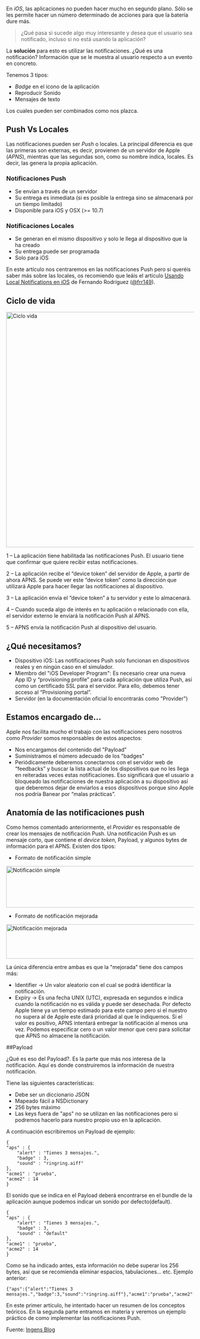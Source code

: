 En *iOS*, las aplicaciones no pueden hacer mucho en segundo plano. Sólo se les permite hacer un número determinado de acciones para que la batería dure más.

> ¿Qué pasa si sucede algo muy interesante y desea que el usuario sea notificado, incluso si no está usando la aplicación?

La **solución** para esto es utilizar las notificaciones. ¿Qué es una notificación? Información que se le muestra al usuario respecto a un evento en concreto.

Tenemos 3 tipos:

*   *Badge* en el icono de la aplicación 
*   Reproducir Sonido
*   Mensajes de texto

Los cuales pueden ser combinados como nos plazca.

## Push Vs Locales

Las notificaciones pueden ser *Push* o locales. La principal diferencia es que las primeras son externas, es decir, provienen de un servidor de Apple (*APNS*), mientras que las segundas son, como su nombre indica, locales. Es decir, las genera la propia aplicación.

### Notificaciones Push

*   Se envían a través de un servidor
*   Su entrega es inmediata (si es posible la entrega sino se almacenará por un tiempo limitado)
*   Disponible para iOS y OSX (>= 10.7)

### Notificaciones Locales

*   Se generan en el mismo dispositivo y solo le llega al dispositivo que la ha creado
*   Su entrega puede ser programada
*   Solo para iOS

En este artículo nos centraremos en las notificaciones Push pero si queréis saber más sobre las locales, os recomiendo que leáis el artículo [Usando Local Notifications en iOS][1] de Fernando Rodríguez ([@frr149][2]).

## Ciclo de vida

[<img src="http://objective-c.es/wp-content/uploads/2013/04/ciclo_vida.png" alt="Ciclo vida" width="849" height="631" class="aligncenter size-full wp-image-1342" />][3]

1 – La aplicación tiene habilitada las notificaciones Push. El usuario tiene que confirmar que quiere recibir estas notificaciones.

2 – La aplicación recibe el “device token” del servidor de Apple, a partir de ahora APNS. Se puede ver este “device token” como la dirección que utilizará Apple para hacer llegar las notificaciones al dispositivo.

3 – La aplicación envía el “device token” a tu servidor y este lo almacenará.

4 – Cuando suceda algo de interés en tu aplicación o relacionado con ella, el servidor externo le enviará la notificación Push al APNS.

5 – APNS envía la notificación Push al dispositivo del usuario.

## ¿Qué necesitamos?

*   Dispositivo iOS: Las notificaciones Push solo funcionan en dispositivos reales y en ningún caso en el simulador.
*   Miembro del "iOS Developer Program": Es necesario crear una nueva App ID y “provisioning profile” para cada aplicación que utiliza Push, así como un certificado SSL para el servidor. Para ello, debemos tener acceso al “Provisioning portal”.
*   Servidor (en la documentación oficial lo encontrarás como "Provider")

## Estamos encargado de...

Apple nos facilita mucho el trabajo con las notificaciones pero nosotros como *Provider* somos responsables de estos aspectos:

*   Nos encargamos del contenido del "Payload"
*   Suministramos el número adecuado de los "badges"
*   Periódicamente deberemos conectarnos con el servidor web de “feedbacks” y buscar la lista actual de los dispositivos que no les llega en reiteradas veces estas notificaciones. Eso significará que el usuario a bloqueado las notificaciones de nuestra aplicación a su dispositivo así que deberemos dejar de enviarlos a esos dispositivos porque sino Apple nos podría Banear por “malas prácticas”.

## Anatomía de las notificaciones push

Como hemos comentado anteriormente, el *Provider* es responsable de crear los mensajes de notificación Push. Una notificación Push es un mensaje corto, que contiene el *device token*, Payload, y algunos bytes de información para el APNS. Existen dos tipos:

*   Formato de notificación simple

[<img src="http://objective-c.es/wp-content/uploads/2013/04/notificacion_simple.jpeg" alt="Notificación simple" width="522" height="111" class="aligncenter size-full wp-image-1347" />][4]

<!-- -->

*   Formato de notificación mejorada

[<img src="http://objective-c.es/wp-content/uploads/2013/04/notificacion_mejorada.jpeg" alt="Notificación mejorada" width="654" height="92" class="aligncenter size-full wp-image-1348" />][5]

La única diferencia entre ambas es que la "mejorada" tiene dos campos más:

* Identifier -> Un valor aleatorio con el cual se podrá identificar la notificación.
* Expiry -> Es una fecha UNIX (UTC), expresada en segundos e indica cuando la notificación no es válida y puede ser desechada. Por defecto Apple tiene ya un tiempo estimado para este campo pero si el nuestro no supera al de Apple este dará prioridad al que le indiquemos.
Si el valor es positivo, APNS intentará entregar la notificación al menos una vez. Podemos especificar cero o un valor menor que cero para solicitar que APNS no almacene la notificación.

##Payload

¿Qué es eso del Payload?. Es la parte que más nos interesa de la notificación. Aquí es donde construiremos la información de nuestra notificación.

Tiene las siguientes características:

* Debe ser un diccionario JSON
* Mapeado fácil a NSDictionary
* 256 bytes máximo
* Las keys fuera de "aps" no se utilizan en las notificaciones pero si podremos hacerlo para nuestro propio uso en la aplicación.

A continuación escribiremos un Payload de ejemplo:

    {
    "aps" : {
        "alert" : "Tienes 3 mensajes.",
        "badge" : 3,
        "sound" : "ringring.aiff"
    },
    "acme1" : "prueba",
    "acme2" : 14
    }
    
El sonido que se indica en el Payload deberá encontrarse en el bundle de la aplicación aunque podemos indicar un sonido por defecto(default).

    {
    "aps" : {
        "alert" : "Tienes 3 mensajes.",
        "badge" : 3,
        "sound" : "default"
    },
    "acme1" : "prueba",
    "acme2" : 14
    }
    
Como se ha indicado antes, esta información no debe superar los 256 bytes, así que se recomienda eliminar espacios, tabulaciones… etc. Ejemplo anterior:

    {"aps":{"alert":"Tienes 3 mensajes.","badge":3,"sound":"ringring.aiff"},"acme1":"prueba","acme2":14}
    
En este primer artículo, he intentado hacer un resumen de los conceptos teóricos. En la segunda parte entramos en materia y veremos un ejemplo práctico de como implementar las notificaciones Push.

Fuente: [Ingens Blog](http://www.ingens-networks.com/blog/post/2012/05/23/Envio-de-notificaciones-en-iOS-1.aspx)


 [1]: http://www.cocoaosx.com/2012/02/17/usando-local-notifications-en-ios/
 [2]: http://twitter.com/#!/frr149
 [3]: http://objective-c.es/wp-content/uploads/2013/04/ciclo_vida.png
 [4]: http://objective-c.es/wp-content/uploads/2013/04/notificacion_simple.jpeg
 [5]: http://objective-c.es/wp-content/uploads/2013/04/notificacion_mejorada.jpeg